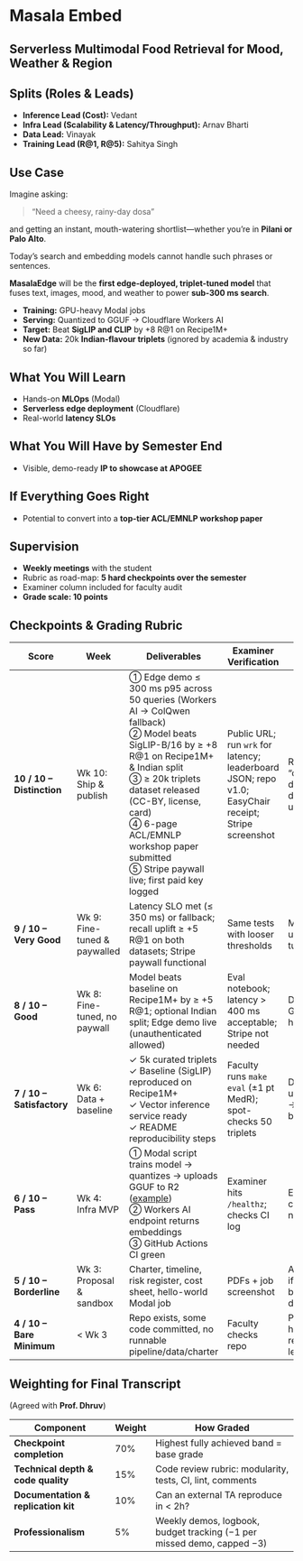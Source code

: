 # Masala Embed
Serverless Multimodal Food Retrieval for Mood, Weather &amp; Region
---

## Splits (Roles & Leads)
- **Inference Lead (Cost):** Vedant  
- **Infra Lead (Scalability & Latency/Throughput):** Arnav Bharti  
- **Data Lead:** Vinayak  
- **Training Lead (R@1, R@5):** Sahitya Singh  

## Use Case
Imagine asking:  
> “Need a cheesy, rainy-day dosa”  

and getting an instant, mouth-watering shortlist—whether you’re in **Pilani or Palo Alto**.  

Today’s search and embedding models cannot handle such phrases or sentences.  

**MasalaEdge** will be the **first edge-deployed, triplet-tuned model** that fuses text, images, mood, and weather to power **sub-300 ms search**.  

- **Training:** GPU-heavy Modal jobs  
- **Serving:** Quantized to GGUF → Cloudflare Workers AI  
- **Target:** Beat **SigLIP and CLIP** by +8 R@1 on Recipe1M+  
- **New Data:** 20k **Indian-flavour triplets** (ignored by academia & industry so far)
## What You Will Learn
- Hands-on **MLOps** (Modal)  
- **Serverless edge deployment** (Cloudflare)  
- Real-world **latency SLOs**

## What You Will Have by Semester End
- Visible, demo-ready **IP to showcase at APOGEE**

## If Everything Goes Right
- Potential to convert into a **top-tier ACL/EMNLP workshop paper**


## Supervision
- **Weekly meetings** with the student  
- Rubric as road-map: **5 hard checkpoints over the semester**  
- Examiner column included for faculty audit  
- **Grade scale: 10 points**
## Checkpoints & Grading Rubric

| Score | Week | Deliverables | Examiner Verification | Comments / Risk Flags |
|-------|------|--------------|------------------------|-----------------------|
| **10 / 10 – Distinction** | Wk 10: Ship & publish | ① Edge demo ≤ 300 ms p95 across 50 queries (Workers AI → ColQwen fallback)<br>② Model beats SigLIP-B/16 by ≥ +8 R@1 on Recipe1M+ & Indian split<br>③ ≥ 20k triplets dataset released (CC-BY, license, card)<br>④ 6-page ACL/EMNLP workshop paper submitted<br>⑤ Stripe paywall live; first paid key logged | Public URL; run `wrk` for latency; leaderboard JSON; repo v1.0; EasyChair receipt; Stripe screenshot | Requires weekly “demo-or-die” discipline; dataset QA is usual downfall |
| **9 / 10 – Very Good** | Wk 9: Fine-tuned & paywalled | Latency SLO met (≤ 350 ms) or fallback; recall uplift ≥ +5 R@1 on both datasets; Stripe paywall functional | Same tests with looser thresholds | Missing piece usually latency tuning on Modal |
| **8 / 10 – Good** | Wk 8: Fine-tuned, no paywall | Model beats baseline on Recipe1M+ by ≥ +5 R@1; optional Indian split; Edge demo live (unauthenticated allowed) | Eval notebook; latency > 400 ms acceptable; Stripe not needed | Data noise or GPU overruns hit here |
| **7 / 10 – Satisfactory** | Wk 6: Data + baseline | ✓ 5k curated triplets<br>✓ Baseline (SigLIP) reproduced on Recipe1M+<br>✓ Vector inference service ready<br>✓ README reproducibility steps | Faculty runs `make eval` (±1 pt MedR); spot-checks 50 triplets | Data cleaning underestimated → common blocker |
| **6 / 10 – Pass** | Wk 4: Infra MVP | ① Modal script trains model → quantizes → uploads GGUF to R2 ([example](https://huggingface.co/qwen/qwen3-embedding-0.6b))<br>② Workers AI endpoint returns embeddings<br>③ GitHub Actions CI green | Examiner hits `/healthz`; checks CI log | Easy with coding skills; no novelty yet |
| **5 / 10 – Borderline** | Wk 3: Proposal & sandbox | Charter, timeline, risk register, cost sheet, hello-world Modal job | PDFs + job screenshot | Acceptable only if severe blockers documented |
| **4 / 10 – Bare Minimum** | < Wk 3 | Repo exists, some code committed, no runnable pipeline/data/charter | Faculty checks repo | Passable, but hurts recommendation letters |

## Weighting for Final Transcript  
(Agreed with **Prof. Dhruv**)  

| Component | Weight | How Graded |
|-----------|--------|------------|
| **Checkpoint completion** | 70% | Highest fully achieved band = base grade |
| **Technical depth & code quality** | 15% | Code review rubric: modularity, tests, CI, lint, comments |
| **Documentation & replication kit** | 10% | Can an external TA reproduce in < 2h? |
| **Professionalism** | 5% | Weekly demos, logbook, budget tracking (−1 per missed demo, capped −3) |